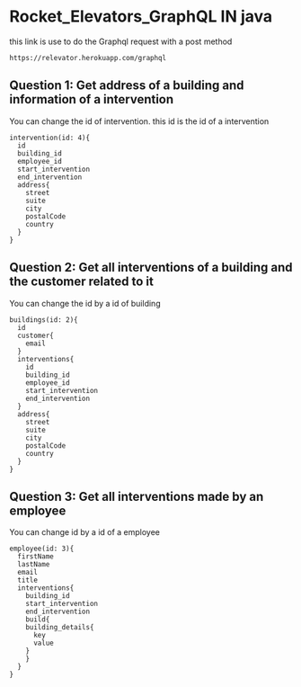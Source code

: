 # Rocket_Elevators_GraphQL IN java
this link is use to do the Graphql request with a post method
```
https://relevator.herokuapp.com/graphql
```
## Question 1: Get address of a building and information of a intervention
You can change the id of intervention. this id is the id of a intervention
```
intervention(id: 4){
  id
  building_id
  employee_id
  start_intervention
  end_intervention
  address{
    street
    suite
    city
    postalCode
    country
  }
}
```
## Question 2: Get all interventions of a building and the customer related to it
You can change the id by a id of building
```
buildings(id: 2){
  id
  customer{
    email
  }
  interventions{
    id
    building_id
    employee_id
    start_intervention
    end_intervention
  }
  address{
    street
    suite
    city
    postalCode
    country
  }
}
```

## Question 3: Get all interventions made by an employee
You can change id by a id of a employee
```
employee(id: 3){
  firstName
  lastName
  email
  title
  interventions{
    building_id
    start_intervention
    end_intervention
    build{
    building_details{
      key
      value
    }
    }
  }
}
```

